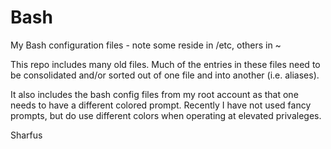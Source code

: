 # Bash
My Bash configuration files - note some reside in /etc, others in ~

This repo includes many old files.  Much of the entries in these files need to be consolidated and/or sorted out of one file and into another (i.e. aliases).

It also includes the bash config files from my root account as that one needs to have a different colored prompt.
Recently I have not used fancy prompts, but do use different colors when operating at elevated privaleges.

Sharfus

